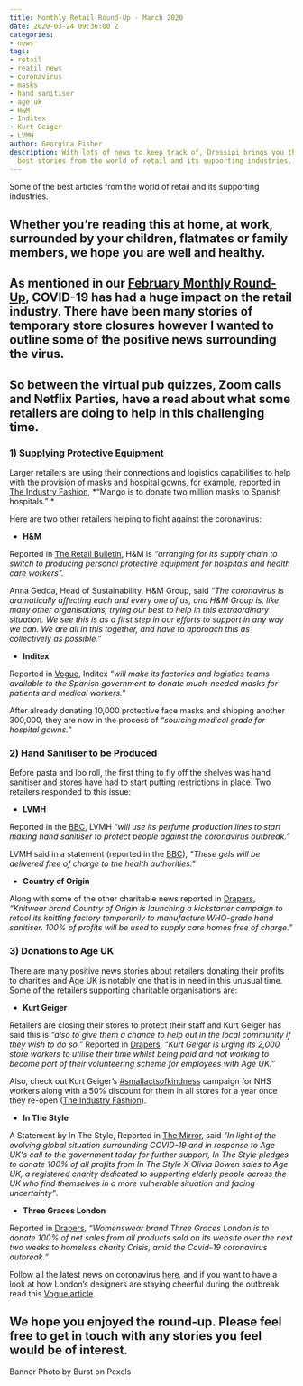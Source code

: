 ```yaml
---
title: Monthly Retail Round-Up - March 2020
date: 2020-03-24 09:36:00 Z
categories:
- news
tags:
- retail
- reatil news
- coronavirus
- masks
- hand sanitiser
- age uk
- H&M
- Inditex
- Kurt Geiger
- LVMH
author: Georgina Fisher
description: With lots of news to keep track of, Dressipi brings you this month's
  best stories from the world of retail and its supporting industries.
---
```


Some of the best articles from the world of retail and its supporting industries.

## Whether you’re reading this at home, at work, surrounded by your children, flatmates or family members, we hope you are well and healthy.

## As mentioned in our [February Monthly Round-Up](https://dressipi.com/blog/monthly-retail-round-up-february-2020/), COVID-19 has had a huge impact on the retail industry. There have been many stories of temporary store closures however I wanted to outline some of the positive news surrounding the virus. 

## So between the virtual pub quizzes, Zoom calls and Netflix Parties, have a read about what some retailers are doing to help in this challenging time.


### 1) Supplying Protective Equipment

Larger retailers are using their connections and logistics capabilities to help with the provision of masks and hospital gowns, for example, reported in [The Industry Fashion](https://www.theindustry.fashion/mango-donates-two-million-masks-to-spanish-hospitals-in-covid-19-fight/), *“Mango is to donate two million masks to Spanish hospitals.” *

Here are two other retailers helping to fight against the coronavirus:

* **H&M**

Reported in [The Retail Bulletin](https://www.theretailbulletin.com/fashion/hm-group-to-supply-protective-equipment-for-hospitals-23-03-2020/), H&M is *“arranging for its supply chain to switch to producing personal protective equipment for hospitals and health care workers”.*

Anna Gedda, Head of Sustainability, H&M Group, said *“The coronavirus is dramatically affecting each and every one of us, and H&M Group is, like many other organisations, trying our best to help in this extraordinary situation. We see this is as a first step in our efforts to support in any way we can. We are all in this together, and have to approach this as collectively as possible.”*

* **Inditex**

Reported in [Vogue](https://www.vogue.com/article/zara-inditex-coronvirus-masks-hospital-gowns), Inditex *“will make its factories and logistics teams available to the Spanish government to donate much-needed masks for patients and medical workers.”*

After already donating 10,000 protective face masks and shipping another 300,000, they are now in the process of *“sourcing medical grade for hospital gowns.”*

### 2) Hand Sanitiser to be Produced

Before pasta and loo roll, the first thing to fly off the shelves was hand sanitiser and stores have had to start putting restrictions in place. Two retailers responded to this issue:

* **LVMH**

Reported in the [BBC](https://www.bbc.co.uk/news/business-51868756), LVMH *“will use its perfume production lines to start making hand sanitiser to protect people against the coronavirus outbreak.”*

LVMH said in a statement (reported in the [BBC](https://www.bbc.co.uk/news/business-51868756)), *"These gels will be delivered free of charge to the health authorities."*

* **Country of Origin**

Along with some of the other charitable news reported in [Drapers](https://www.drapersonline.com/news/thinking-positive-fashions-coronavirus-relief-efforts/7039880.article?blocktitle=More-News&contentID=15728), *“Knitwear brand Country of Origin is launching a kickstarter campaign to retool its knitting factory temporarily to manufacture WHO-grade hand sanitiser. 100% of profits will be used to supply care homes free of charge.”*

### 3) Donations to Age UK

There are many positive news stories about retailers donating their profits to charities and Age UK is notably one that is in need in this unusual time. Some of the retailers supporting charitable organisations are:

* **Kurt Geiger**

Retailers are closing their stores to protect their staff and Kurt Geiger has said this is *“also to give them a chance to help out in the local community if they wish to do so.”* Reported in [Drapers](https://www.drapersonline.com/news/thinking-positive-fashions-coronavirus-relief-efforts/7039880.article?blocktitle=More-News&contentID=15728), *“Kurt Geiger is urging its 2,000 store workers to utilise their time whilst being paid and not working to become part of their volunteering scheme for employees with Age UK.”*

Also, check out Kurt Geiger’s [#smallactsofkindness](https://twitter.com/KurtGeiger/status/1242074516010012673) campaign for NHS workers along with a 50% discount for them in all stores for a year once they re-open ([The Industry Fashion](https://www.theindustry.fashion/kurt-geiger-ceo-gives-up-his-salary-for-a-year-as-business-supports-nhs-workers/?utm_source=rss&utm_medium=rss&utm_campaign=kurt-geiger-ceo-gives-up-his-salary-for-a-year-as-business-supports-nhs-workers)).

* **In The Style**

A Statement by In The Style, Reported in [The Mirror](https://www.mirror.co.uk/3am/celebrity-news/coronavirus-olivia-bowen-donates-100-21710549), said *"In light of the evolving global situation surrounding COVID-19 and in response to Age UK's call to the government today for further support, In The Style pledges to donate 100% of all profits from In The Style X Olivia Bowen sales to Age UK, a registered charity dedicated to supporting elderly people across the UK who find themselves in a more vulnerable situation and facing uncertainty"*.

* **Three Graces London**

Reported in [Drapers](https://www.drapersonline.com/news/three-graces-to-donate-net-sales-to-crisis/7039849.article), *“Womenswear brand Three Graces London is to donate 100% of net sales from all products sold on its website over the next two weeks to homeless charity Crisis, amid the Covid-19 coronavirus outbreak.”*


Follow all the latest news on coronavirus [here](https://www.drapersonline.com/news/coronavirus), and if you want to have a look at how London’s designers are staying cheerful during the outbreak read this [Vogue article](https://www.vogue.co.uk/news/article/london-designers-coronavirus?utm_medium=email&utm_source=Vogue%20Daily&utm_campaign=Vogue%20Daily_2020-03-23&utm_content=5%20Vogue%20Beauty%20Editors%20On%20Their%20Ultimate%20DIY%20Home%20Facials).

## We hope you enjoyed the round-up. Please feel free to get in touch with any stories you feel would be of interest.

Banner Photo by Burst on Pexels